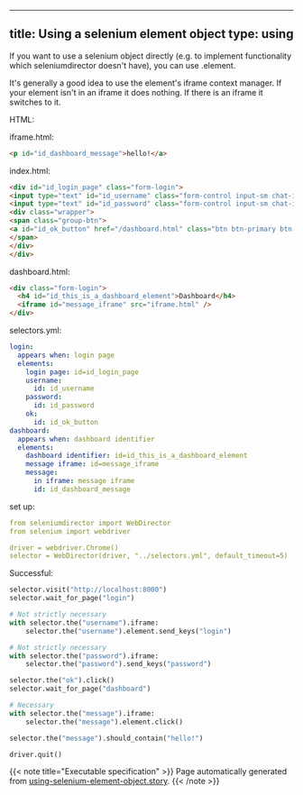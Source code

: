 
---
title: Using a selenium element object
type: using
---



If you want to use a selenium object directly (e.g. to implement functionality which
seleniumdirector doesn't have), you can use .element.

It's generally a good idea to use the element's iframe context manager. If your element
isn't in an iframe it does nothing. If there is an iframe it switches to it.



HTML:



iframe.html:

```html
<p id="id_dashboard_message">hello!</a>

```


index.html:

```html
<div id="id_login_page" class="form-login">
<input type="text" id="id_username" class="form-control input-sm chat-input" placeholder="username" /></br>
<input type="text" id="id_password" class="form-control input-sm chat-input" placeholder="password" /></br>
<div class="wrapper">
<span class="group-btn">
<a id="id_ok_button" href="/dashboard.html" class="btn btn-primary btn-md">login <i class="fa fa-sign-in"></i></a>
</span>
</div>
</div>

```


dashboard.html:

```html
<div class="form-login">
  <h4 id="id_this_is_a_dashboard_element">Dashboard</h4>
  <iframe id="message_iframe" src="iframe.html" />
</div>

```





selectors.yml:

```yaml
login:
  appears when: login page
  elements:
    login page: id=id_login_page
    username:
      id: id_username
    password:
      id: id_password
    ok:
      id: id_ok_button
dashboard:
  appears when: dashboard identifier
  elements:
    dashboard identifier: id=id_this_is_a_dashboard_element
    message iframe: id=message_iframe
    message:
      in iframe: message iframe
      id: id_dashboard_message

```

set up:

```yaml
from seleniumdirector import WebDirector
from selenium import webdriver

driver = webdriver.Chrome()
selector = WebDirector(driver, "../selectors.yml", default_timeout=5)

```




Successful:




```python
selector.visit("http://localhost:8000")
selector.wait_for_page("login")

# Not strictly necessary
with selector.the("username").iframe:
    selector.the("username").element.send_keys("login")

# Not strictly necessary
with selector.the("password").iframe:
    selector.the("password").send_keys("password")

selector.the("ok").click()
selector.wait_for_page("dashboard")

# Necessary
with selector.the("message").iframe:
    selector.the("message").element.click()

selector.the("message").should_contain("hello!")

driver.quit()

```










{{< note title="Executable specification" >}}
Page automatically generated from <a href="https://github.com/hitchdev/hitchstory/blob/master/hitch/using-selenium-element-object.story">using-selenium-element-object.story</a>.
{{< /note >}}
